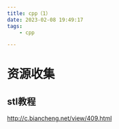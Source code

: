 ```yaml
---
title: cpp（1）
date: 2023-02-08 19:49:17
tags:
	- cpp

---
```




# 资源收集

## stl教程

http://c.biancheng.net/view/409.html
